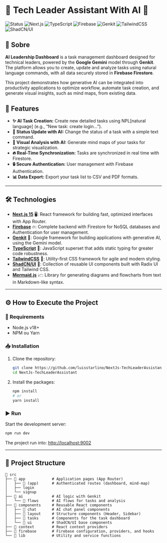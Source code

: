 
# 🤖 Tech Leader Assistant With AI 🤖

![Status](https://img.shields.io/badge/Status-In%20Development-orange?style=flat) ![Next.js](https://img.shields.io/badge/Next.js%2015-000000?style=flat&logo=next.js&logoColor=white) ![TypeScript](https://img.shields.io/badge/TypeScript-007ACC?style=flat&logo=typescript&logoColor=white) ![Firebase](https://img.shields.io/badge/Firebase-FFCA28?style=flat&logo=firebase&logoColor=black) ![Genkit](https://img.shields.io/badge/Genkit%20(Gemini)-4285F4?style=flat&logo=google&logoColor=white) ![TailwindCSS](https://img.shields.io/badge/TailwindCSS-38B2AC?style=flat&logo=tailwind-css&logoColor=white) ![ShadCN/UI](https://img.shields.io/badge/ShadCN/UI-000000?style=flat&logo=shadcn-ui&logoColor=white)

## 📖 Sobre

**AI Leadership Dashboard** is a task management dashboard designed for technical leaders, powered by the **Google Gemini** model through **Genkit**. The platform allows you to create, update and analyze tasks using natural language commands, with all data securely stored in **Firebase Firestore**.

This project demonstrates how generative AI can be integrated into productivity applications to optimize workflow, automate task creation, and generate visual insights, such as mind maps, from existing data.

## 🚀 Features

- **✨ AI Task Creation:** Create new detailed tasks using NPL[natural language] (e.g., “New task: create login...”).
- **🔄 Status Update with AI:** Change the status of a task with a simple text command.
- **🧠 Visual Analysis with AI:** Generate mind maps of your tasks for strategic visualization.
- **🔥 Real-Time Synchronization:** Tasks are synchronized in real time with Firestore.
- **🔒 Secure Authentication:** User management with Firebase Authentication.
- **📊 Data Export:** Export your task list to CSV and PDF formats.

---

## 🛠️ Technologies

- **[Next.js 15](https://nextjs.org/)** 🖥️: React framework for building fast, optimized interfaces with App Router.
- **[Firebase](https://firebase.google.com/)** 🔥: Complete backend with Firestore for NoSQL databases and Authentication for user management.
- **[Genkit](https://firebase.google.com/docs/genkit)** 🤖: Google framework for building applications with generative AI, using the Gemini model.
- **[TypeScript](https://www.typescriptlang.org/)** 🔷: JavaScript superset that adds static typing for greater code robustness.
- **[TailwindCSS](https://tailwindcss.com/)** 🎨: Utility-first CSS framework for agile and modern styling.
- **[ShadCN/UI](https://ui.shadcn.com/)** 🧩: Collection of reusable UI components built with Radix UI and Tailwind CSS.
- **[Mermaid.js](https://mermaid-js.github.io/mermaid/#/)** 📈: Library for generating diagrams and flowcharts from text in Markdown-like syntax.

---

## ⚙️ How to Execute the Project

### 🧰 Requirements
- Node.js v18+
- NPM ou Yarn

### 📥 Installation
1. Clone the repository:
   ```bash
   git clone https://github.com/luisstarlino/NextJs-TechLeaderAssistant
   cd NextJs-TechLeaderAssistant
   ```

2. Install the packages:
   ```bash
   npm install
   # or
   yarn install
   ```

### ▶️ Run
Start the development server:
```bash
npm run dev
```
The project run into: [http://localhost:9002](http://localhost:9002)

---

## 📂 Project Structure
```
📁 src
├── 📂 app            # Application pages (App Router)
│   ├── 📂 (app)      # Authenticated routes (dashboard, mind-map)
│   ├── login
│   └── signup
├── 📂 ai             # AI logic with Genkit
│   └── 📂 flows      # AI flows for tasks and analysis
├── 📂 components     # Reusable React components
│   ├── 📂 chat       # AI chat panel components
│   ├── 📂 layout     # Structure components (Header, Sidebar)
│   ├── 📂 tasks      # Components for the task dashboard
│   └── 📂 ui         # ShadCN/UI base components
├── 📂 context        # React context providers
├── 📂 firebase       # Firebase configuration, providers, and hooks
└── 📂 lib            # Utility and service functions
```